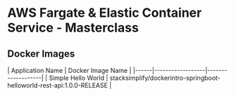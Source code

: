 # AWS Fargate & Elastic Container Service - Masterclass

## Docker Images

| Application Name | Docker Image Name |
|------|------------------|-------------------|
| Simple Hello World | stacksimplify/dockerintro-springboot-helloworld-rest-api:1.0.0-RELEASE |


